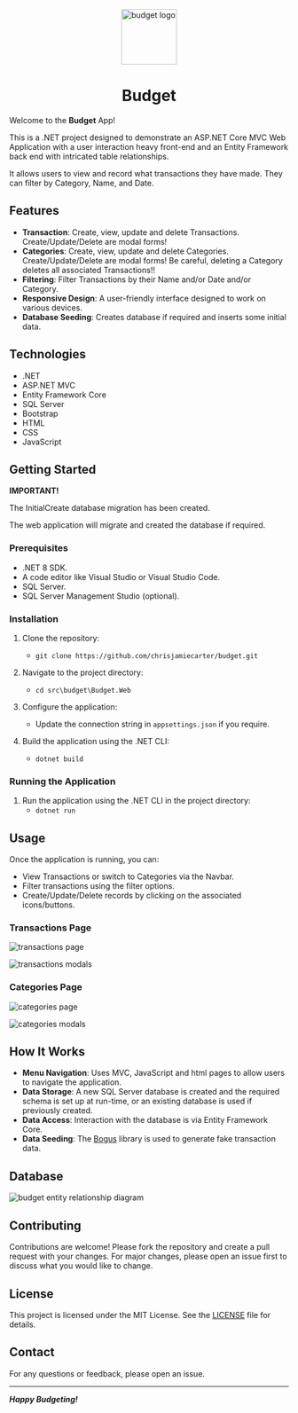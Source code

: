 <div align="center">
	<img src="./_resources/budget-logo.png" alt="budget logo" width="100px" />
	<h1>Budget</h1>
</div>

Welcome to the **Budget** App!

This is a .NET project designed to demonstrate an ASP.NET Core MVC Web Application with a user interaction heavy front-end and an Entity Framework back end with intricated table relationships.

It allows users to view and record what transactions they have made. They can filter by Category, Name, and Date. 

## Features

- **Transaction**: Create, view, update and delete Transactions. Create/Update/Delete are modal forms!
- **Categories**: Create, view, update and delete Categories. Create/Update/Delete are modal forms! Be careful, deleting a Category deletes all associated Transactions!!
- **Filtering**: Filter Transactions by their Name and/or Date and/or Category.
- **Responsive Design**: A user-friendly interface designed to work on various devices.
- **Database Seeding**: Creates database if required and inserts some initial data.

## Technologies

- .NET
- ASP.NET MVC
- Entity Framework Core
- SQL Server
- Bootstrap
- HTML
- CSS
- JavaScript

## Getting Started

**IMPORTANT!**

The InitialCreate database migration has been created.

The web application will migrate and created the database if required.

### Prerequisites

- .NET 8 SDK.
- A code editor like Visual Studio or Visual Studio Code.
- SQL Server.
- SQL Server Management Studio (optional).

### Installation

1. Clone the repository:
	- `git clone https://github.com/chrisjamiecarter/budget.git`

2. Navigate to the project directory:
	- `cd src\budget\Budget.Web`

3. Configure the application:
	- Update the connection string in `appsettings.json` if you require.

4. Build the application using the .NET CLI:
	- `dotnet build`

### Running the Application

1. Run the application using the .NET CLI in the project directory:
	- `dotnet run`

## Usage

Once the application is running, you can:

- View Transactions or switch to Categories via the Navbar.
- Filter transactions using the filter options.
- Create/Update/Delete records by clicking on the associated icons/buttons.

### Transactions Page

![transactions page](./_resources/budget-transactions.png)

![transactions modals](./_resources/budget-transactions-modals.png)

### Categories Page

![categories page](./_resources/budget-categories.png)

![categories modals](./_resources/budget-categories-modals.png)

## How It Works

- **Menu Navigation**: Uses MVC, JavaScript and html pages to allow users to navigate the application.
- **Data Storage**: A new SQL Server database is created and the required schema is set up at run-time, or an existing database is used if previously created.
- **Data Access**: Interaction with the database is via Entity Framework Core.
- **Data Seeding**: The [Bogus](https://github.com/bchavez/Bogus) library is used to generate fake transaction data.

## Database

![budget entity relationship diagram](./_resources/entity-relationship-diagram.png)

## Contributing

Contributions are welcome! Please fork the repository and create a pull request with your changes. For major changes, please open an issue first to discuss what you would like to change.

## License

This project is licensed under the MIT License. See the [LICENSE](./LICENSE) file for details.

## Contact

For any questions or feedback, please open an issue.

---
***Happy Budgeting!***
